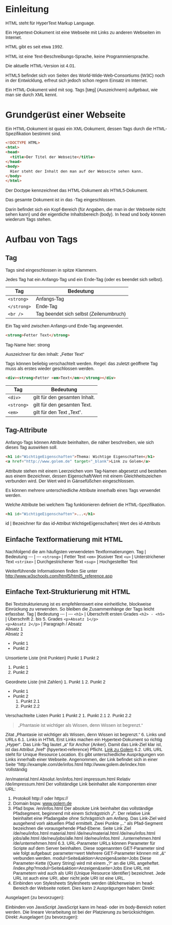 Einleitung
==========
HTML steht für HyperText Markup Language.

Ein Hypertext-Dokument ist eine Webseite mit Links zu anderen Webseiten im Internet.

HTML gibt es seit etwa 1992.

HTML ist eine Text-Beschreibungs-Sprache, keine Programmiersprache.

Die aktuelle HTML-Version ist 4.01.

HTML5 befindet sich von Seiten des World-Wide-Web-Consortiums (W3C) noch in der Entwicklung, erfreut sich jedoch schon regem Einsatz im Internet.

Ein HTML-Dokument wird mit sog. Tags [tæg] (Auszeichnern) aufgebaut, wie man sie durch XML kennt.

Grundgerüst einer Webseite
==========================

Ein HTML-Dokument ist quasi ein XML-Dokument, dessen Tags durch die HTML-Spezifikation bestimmt sind.

```html
<!DOCTYPE HTML>
<html>
<head>
  <title>Der Titel der Webseite</title>
</head>
<body>
  Hier steht der Inhalt den man auf der Webseite sehen kann.
</body>
</html>
```
Der Doctype kennzeichnet das HTML-Dokument als HTML5-Dokument.

Das gesamte Dokument ist in das <html>-Tag eingeschlossen.

Darin befindet sich ein Kopf-Bereich (für Angaben, die man in der Webseite nicht sehen kann) und der eigentliche Inhaltsbereich (body).
In head und body können wiederum Tags stehen.

Aufbau von Tags
===============
Tag
---
Tags sind eingeschlossen in spitze Klammern.

Jedes Tag hat ein Anfangs-Tag und ein Ende-Tag (oder es beendet sich selbst).

Tag  | Bedeutung
--- | ---
`<strong>`  | Anfangs-Tag 
`</strong>` | Ende-Tag 
`<br />`    | Tag beendet sich selbst (Zeilenumbruch) 

Ein Tag wird zwischen Anfangs-und Ende-Tag angewendet.

```html
<strong>Fetter Text</strong>
```

Tag-Name hier: strong

Auszeichner für den Inhalt: „Fetter Text“

Tags können beliebig verschachtelt werden. Regel: das zuletzt geöffnete Tag muss als erstes wieder geschlossen werden.
```html
<div><strong>Fetter <em>Text</em></strong></div>
```
Tag  | Bedeutung
--- | ---
`<div>`   | gilt für den gesamten Inhalt. 
`<strong>` | gilt für den gesamten Text. 
`<em>` |	gilt für den Text „Text“.

Tag-Attribute
-------------
Anfangs-Tags können Attribute beinhalten, die näher beschreiben, wie sich dieses Tag auswirken soll.

```html
<h1 id="WichtigeEigenschaften">Thema: Wichtige Eigenschaften</h1>
<a href="http://www.golem.de" target="_blank">Link zu Golem</a>
```

Attribute stehen mit einem Leerzeichen vom Tag-Namen abgesetzt und bestehen aus einem Bezeichner, dessen Eigenschaft/Wert mit einem Gleichheitszeichen verbunden wird. Der Wert wird in Gänsefüßchen eingeschlossen.

Es können mehrere unterschiedliche Attribute innerhalb eines Tags verwendet werden.

Welche Attribute bei welchem Tag funktionieren definiert die HTML-Spezifikation.

```html
<h1 id="WichtigeEigenschaften">...</h1>
```

id |	Bezeichner für das id-Attribut 
WichtigeEigenschaften|	Wert des id-Attributs 

Einfache Textformatierung mit HTML
----------------------------------
Nachfolgend die am häufigsten verwendeten Textformatierungen.
Tag  | Bedeutung
--- | ---
`<strong>` | Fetter Text
`<em>` |Kusiver Text
`<u>` | Unterstrichener Text
`<strike>` | Durchgestrichener Text
`<sup>` | Hochgestellter Text

Weiterführende Informationen finden Sie unter http://www.w3schools.com/html5/html5_reference.asp 

Einfache Text-Strukturierung mit HTML
-------------------------------------
Bei Textstrukturierung ist es empfehlenswert eine einheitliche, blockweise Einrückung zu verwenden. So bleiben die Zusammenhänge der Tags leicht erfassbar.
Tag  | Bedeutung
--- | ---
`<h1>` | Überschrift ersten Grades
`<h2> - <h5>` | Überschrift 2. bis 5. Grades
`<p>Absatz 1</p>`<br/>`<p>Absatz 2</p>` | Paragraph / Absatz<br />Absatz 1<br />Absatz 2

<ul>
  <li>Punkt 1</li>
  <li>Punkt 2</li>
</ul>
Unsortierte Liste (mit Punkten)
Punkt 1
Punkt 2
<ol>
  <li>Punkt 1</li>
  <li>Punkt 2</li>
</ol>
Geordnete Liste (mit Zahlen)
1. Punkt 1
2. Punkt 2
<ul>
  <li>Punkt 1</li>
  <li>Punkt 2
    <ol>
      <li>Punkt 2.1</li>
      <li>Punkt 2.2</li>
    </ol>
  </li>
</ul>
Verschachtelte Listen
Punkt 1
Punkt 2
1. Punkt 2.1
2. Punkt 2.2
<blockquote>
„Phantasie ist wichtiger als Wissen, denn Wissen ist begrenzt.“
</blockquote>
Zitat
„Phantasie ist wichtiger als Wissen, denn Wissen ist begrenzt.“
6. Links und URLs
6.1. Links in HTML
Erst Links machen ein Hypertext-Dokument so richtig „Hyper“.
Das Link-Tag lautet „a“ für Anchor (Anker). Damit das Link-Ziel klar ist, ist das Attribut „href“ (hpyertext-reference) Pflicht.
<a href="http://www.golem.de/index.htm">Link zu Golem</a>
6.2. URL
URL steht für Unique Resource Location.
Es gibt unterschiedliche Ausprägungen von Links innerhalb einer Webseite.
Angenommen, der Link befindet sich in einer Seite "http://example.com/de/infos.html
http://www.golem.de/index.htm
Vollständig

/en/material.html
Absolut
/en/infos.html
impressum.html
Relativ
/de/impressum.html
Der vollständige Link beinhaltet alle Komponenten einer URL:
1. Protokoll	http:// oder https://
2. Domain		bspw. www.golem.de
3. Pfad		bspw. /en/infos.html
Der absolute Link beinhaltet das vollständige Pfadsegment, beginnend mit einem Schrägstrich „/“.
Der relative Link beinhaltet eine Pfadangabe ohne Schrägstrich am Anfang. Das Link-Ziel wird ausgehend voḿ aktuellen Pfad ermittelt. Zwei Punkte „..“ als Pfad-Segment bezeichnen die vorausgehende Pfad-Ebene.
Seite
Link
Ziel
/de/neu/infos.html
material.html
/de/neu/material.html
/de/neu/infos.html
jobs/alle.html
/de/neu/jobs/alle.html
/de/neu/infos.html
../unternehmen.html
/de/unternehmen.html
6.3. URL-Parameter
URLs können Parameter für Scripte auf dem Server beinhalten.
Diese sogenannten GET-Parameter sind wie folgt aufgebaut:
parameter=wert
Mehrere GET-Parameter können mit „&“ verbunden werden.
modul=Seite&aktion=Anzeigen&seite=Jobs
Diese Parameter-Kette (Query String) wird mit einem „?“ an die URL angeheftet.
/index.php?modul=Seite&aktion=Anzeigen&seite=Jobs
Eine URL mit Parametern wird auch als URI (Unique Resource Identifier) bezeichnet. Jede URL ist auch eine URI, aber nicht jede URI ist eine URL.
7. Einbinden von Stylesheets
Stylesheets werden üblicherweise im head-Bereich der Webseite notiert.
Dies kann 2 Ausprägungen haben:
Direkt:
<style>
  body {
    font-family: Arial, Helvetica, Verdana;
    font-size: 0.9em;
  }
</style>
Ausgelagert (zu bevorzugen):
<link rel="stylesheet" type="text/css" href="/styles/standard.css" />
Einbinden von JavaScript
JavaScript kann im head- oder im body-Bereich notiert werden. Die lineare Verarbeitung ist bei der Platzierung zu berücksichtigen.
Direkt:
<script type="text/javascript">
  alert("JavaScript sagt Hallo!");
</script>
Ausgelagert (zu bevorzugen):
<script type="text/javascript" src="/js/myscript.js"></script>
